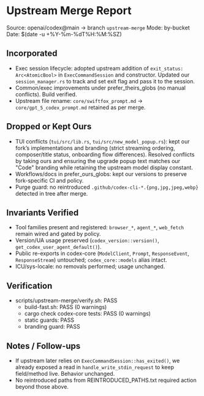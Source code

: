 # Upstream Merge Report

Source: openai/codex@main → branch `upstream-merge`
Mode: by-bucket
Date: $(date -u +%Y-%m-%dT%H:%M:%SZ)

## Incorporated
- Exec session lifecycle: adopted upstream addition of `exit_status: Arc<AtomicBool>` in `ExecCommandSession` and constructor. Updated our `session_manager.rs` to track and set exit flag and pass it to the session.
- Common/exec improvements under prefer_theirs_globs (no manual conflicts). Build verified.
- Upstream file rename: `core/swiftfox_prompt.md` → `core/gpt_5_codex_prompt.md` retained as per merge.

## Dropped or Kept Ours
- TUI conflicts (`tui/src/lib.rs`, `tui/src/new_model_popup.rs`): kept our fork’s implementations and branding (strict streaming ordering, composer/title status, onboarding flow differences). Resolved conflicts by taking ours and ensuring the upgrade popup text matches our "Code" branding while retaining the upstream model display constant.
- Workflows/docs in prefer_ours_globs: kept our versions to preserve fork-specific CI and policy.
- Purge guard: no reintroduced `.github/codex-cli-*.{png,jpg,jpeg,webp}` detected in tree after merge.

## Invariants Verified
- Tool families present and registered: `browser_*`, `agent_*`, `web_fetch` remain wired and gated by policy.
- Version/UA usage preserved (`codex_version::version()`, `get_codex_user_agent_default()`).
- Public re-exports in codex-core (`ModelClient`, `Prompt`, `ResponseEvent`, `ResponseStream`) untouched; `codex_core::models` alias intact.
- ICU/sys-locale: no removals performed; usage unchanged.

## Verification
- scripts/upstream-merge/verify.sh: PASS
  - build-fast.sh: PASS (0 warnings)
  - cargo check codex-core tests: PASS (0 warnings)
  - static guards: PASS
  - branding guard: PASS

## Notes / Follow-ups
- If upstream later relies on `ExecCommandSession::has_exited()`, we already exposed a read in `handle_write_stdin_request` to keep field/method live. Behavior unchanged.
- No reintroduced paths from REINTRODUCED_PATHS.txt required action beyond those above.
